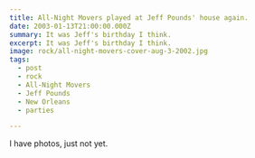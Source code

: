 ```yaml
---
title: All-Night Movers played at Jeff Pounds' house again.
date: 2003-01-13T21:00:00.000Z
summary: It was Jeff's birthday I think.
excerpt: It was Jeff's birthday I think.
image: rock/all-night-movers-cover-aug-3-2002.jpg
tags:
  - post
  - rock
  - All-Night Movers
  - Jeff Pounds
  - New Orleans
  - parties

---
```


I have photos, just not yet.